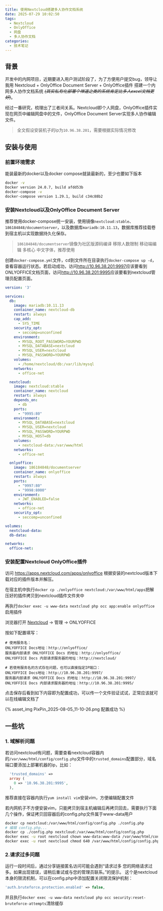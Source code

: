 ```yaml
---
title: 使用Nextcloud搭建多人协作文档系统
date: 2025-07-29 10:02:50
tags:
  - Nextcloud
  - OnlyOffice
  - 网盘
  - 多人协作文档
categories:
  - 技术笔记
---
```


## 背景

开发中的内网项目，近期要进入用户测试阶段了，为了方便用户提交bug，领导让我用 Nextcloud + OnlyOffice Document Server + OnlyOffice插件 搭建一个内网多人协作文档系统 ~~*(其实私有化部署个禅道之类的系统肯定比多人excel文档更好)*~~。

经过一番研究，梳理出了三者间关系。Nextcloud即个人网盘，OnlyOffice插件实现在网页中编辑网盘中的文件，OnlyOffice Document Server实现多人协作编辑文件。

>全文假设安装机子的ip为`10.96.38.201`，需要根据实际情况修改

## 安装与使用

### 前置环境需求

能装最新的docker以及docker compose就装最新的，至少也要如下版本

```bash
docker -v
Docker version 24.0.7, build afdd53b
docker-compose -v
docker-compose version 1.29.1, build c34c88b2
```

### 安装Nextcloud以及OnlyOffice Document Server

推荐使用docker-compose统一安装，使用镜像`nextcloud:stable`、`186184848/documentserver`，以及数据库`mariadb:10.11.13`，数据库推荐挂载卷到宿主机以实现数据持久化保存。
>`186184848/documentserver`镜像为社区版源码编译 移除人数限制 移动端编辑 多核心 中文字体，推荐使用

创建`docker-compose.yml`文件，cd到文件所在目录执行`docker-compose up -d`，查看容器运行状态。若启动成功，访问<http://10.96.38.201:9997>应该要看到ONLYOFFICE文档页面，访问<http://10.96.38.201:9995>应该要看到nextcloud管理员配置页面。

```yml docker-compose.yml
version: '3'

services:
  db:
    image: mariadb:10.11.13
    container_name: nextcloud-db
    restart: always
    cap_add:
      - SYS_TIME
    security_opt:
      - seccomp=unconfined
    environment:
      - MYSQL_ROOT_PASSWORD=YOURPWD
      - MYSQL_DATABASE=nextcloud
      - MYSQL_USER=nextcloud
      - MYSQL_PASSWORD=YOURPWD
    volumes:
      - /home/nextcloud/db:/var/lib/mysql
    networks:
      - office-net

  nextcloud:
    image: nextcloud:stable
    container_name: nextcloud
    restart: always
    depends_on:
      - db
    ports:
      - "9995:80"
    environment:
      - MYSQL_DATABASE=nextcloud
      - MYSQL_USER=nextcloud
      - MYSQL_PASSWORD=YOURPWD
      - MYSQL_HOST=db
    volumes:
      - nextcloud-data:/var/www/html
    networks:
      - office-net

  onlyoffice:
    image: 186184848/documentserver
    container_name: onlyoffice
    restart: always
    ports:
      - "9997:80"
      - "9998:8000"
    environment:
      - JWT_ENABLED=false
    networks:
      - office-net
    security_opt:
      - seccomp=unconfined

volumes:
  nextcloud-data:
  db-data:

networks:
  office-net:
```

### 安装配置Nextcloud OnlyOffice插件

访问 <https://apps.nextcloud.com/apps/onlyoffice> 根据安装的nextcloud版本下载对应的插件版本并解压。

在宿主机中执行`docker cp ./onlyoffice nextcloud:/var/www/html/apps`把解压好的插件拷贝到nextcloud插件文件夹中

再执行`docker exec -u www-data nextcloud php occ app:enable onlyoffice`启用插件

浏览器打开 [Nextcloud](http://10.96.38.201:9995/settings/admin/overview) → 管理 → ONLYOFFICE

按如下配置填写：

```text
# 使用服务名：
ONLYOFFICE Docs地址：http://onlyoffice/
服务器内部请求 ONLYOFFICE Docs 的地址：http://onlyoffice/
ONLYOFFICE Docs 内部请求服务器的地址：http://nextcloud/

# 若使用服务名的方式存在问题，也可以直接指定IP端口：
ONLYOFFICE Docs地址：http://10.96.38.201:9997/
服务器内部请求 ONLYOFFICE Docs 的地址：http://10.96.38.201:9997/
ONLYOFFICE Docs 内部请求服务器的地址：http://10.96.38.201:9995/
```

点击保存后看到如下内容即为配置成功，可以传一个文件验证试试，正常应该就可以在线编辑文档了

{% asset_img PixPin_2025-08-05_11-10-26.png 配置成功 %}

## 一些坑

### 1. 域解析问题

若访问nextcloud有问题，需要查看nextcloud容器内的`/var/www/html/config/config.php`文件中的`trusted_domains`配置部分，域名端口要添加上部署机器的ip，比如：

```php
  'trusted_domains' => 
  array (
    0 => '10.96.38.201:9995',
  ),
```

推荐直接在容器内执行`yum install vim`安装vim，方便编辑配置文件

若内网机子不方便安装vim，只能拷贝到宿主机编辑后再拷贝回去，需要执行下面几个操作，保证拷贝回容器后的config.php文件属于www-data用户

```bash
docker cp nextcloud:/var/www/html/config/config.php ./config.php
# 编辑 config.php...
docker cp ./config.php nextcloud:/var/www/html/config/config.php
docker exec -u root nextcloud chown www-data:www-data /var/www/html/config/config.php
docker exec -u root nextcloud chmod 640 /var/www/html/config/config.php
```

### 2.请求过多问题

运行一段时间后，通过分享链接匿名访问可能会遇到“请求过多 您的网络请求过多。如果出现错误，请稍后重试或与您的管理员联系。”的提示。
这个是nextcloud本身的限流机制，可以在config.php中添加配置关闭限流保护机制：

```php config.php
'auth.bruteforce.protection.enabled' => false,
```

并且执行`docker exec -u www-data nextcloud php occ security:reset-bruteforce-attempts`清除缓存
